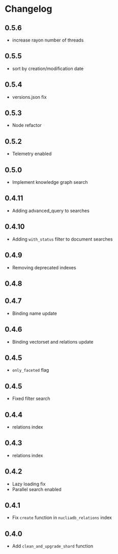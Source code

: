 # Changelog


## 0.5.6

- increase rayon number of threads

## 0.5.5

- sort by creation/modification date

## 0.5.4

- versions.json fix

## 0.5.3

- Node refactor

## 0.5.2

- Telemetry enabled

## 0.5.0

- Implement knowledge graph search

## 0.4.11

- Adding advanced_query to searches

## 0.4.10

- Adding `with_status` filter to document searches

## 0.4.9

- Removing deprecated indexes

## 0.4.8

## 0.4.7

- Binding name update

## 0.4.6

- Binding vectorset and relations update

## 0.4.5

- `only_faceted` flag

## 0.4.5

- Fixed filter search

## 0.4.4

- relations index

## 0.4.3
- relations index

## 0.4.2

- Lazy loading fix
- Parallel search enabled

## 0.4.1

- Fix `create` function in `nucliadb_relations` index

## 0.4.0

- Add `clean_and_upgrade_shard` function
